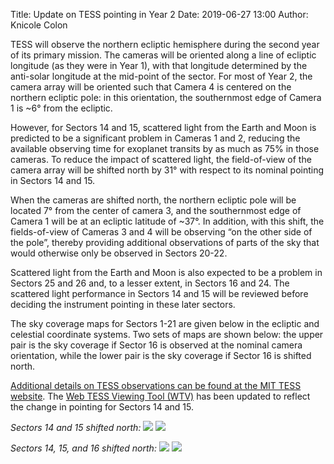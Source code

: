 Title: Update on TESS pointing in Year 2
Date: 2019-06-27 13:00
Author: Knicole Colon

TESS will observe the northern ecliptic hemisphere during the second year of its primary mission. The cameras will be oriented along a line of ecliptic longitude (as they were in Year 1), with that longitude determined by the anti-solar longitude at the mid-point of the sector. For most of Year 2, the camera array will be oriented such that Camera 4 is centered on the northern ecliptic pole: in this orientation, the southernmost edge of Camera 1 is ~6° from the ecliptic.

However, for Sectors 14 and 15, scattered light from the Earth and Moon is predicted to be a significant problem in Cameras 1 and 2, reducing the available observing time for exoplanet transits by as much as 75% in those cameras. To reduce the impact of scattered light, the field-of-view of the camera array will be shifted north by 31° with respect to its nominal pointing in Sectors 14 and 15.

When the cameras are shifted north, the northern ecliptic pole will be located 7° from the center of camera 3, and the southernmost edge of Camera 1 will be at an ecliptic latitude of ~37°.  In addition, with this shift, the fields-of-view of Cameras 3 and 4 will be observing “on the other side of the pole”, thereby providing additional observations of parts of the sky that would otherwise only be observed in Sectors 20-22.

Scattered light from the Earth and Moon is also expected to be a problem in Sectors 25 and 26 and, to a lesser extent, in Sectors 16 and 24.  The scattered light performance in Sectors 14 and 15 will be reviewed before deciding the instrument pointing in these later sectors.

The sky coverage maps for Sectors 1-21 are given below in the ecliptic and celestial coordinate systems.  Two sets of maps are shown below: the upper pair is the sky coverage if Sector 16 is observed at the nominal camera orientation, while the lower pair is the sky coverage if Sector 16 is shifted north.

[Additional details on TESS observations can be found at the MIT TESS website](https://tess.mit.edu/observations/). The [Web TESS Viewing Tool (WTV)](https://heasarc.gsfc.nasa.gov/cgi-bin/tess/webtess/wtv.py) has been updated to reflect the change in pointing for Sectors 14 and 15.

*Sectors 14 and 15 shifted north:*
<img class="img-responsive" style="max-width:50%;" src="images/PM_ecl_S1-21.png">
<img class="img-responsive" style="max-width:50%;" src="images/PM_cel_S1-21.png">


*Sectors 14, 15, and 16 shifted north:*
<img class="img-responsive" style="max-width:50%;" src="images/PM_ecl_S1-21_16up.png">
<img class="img-responsive" style="max-width:50%;" src="images/PM_cel_S1-21_16up.png">
